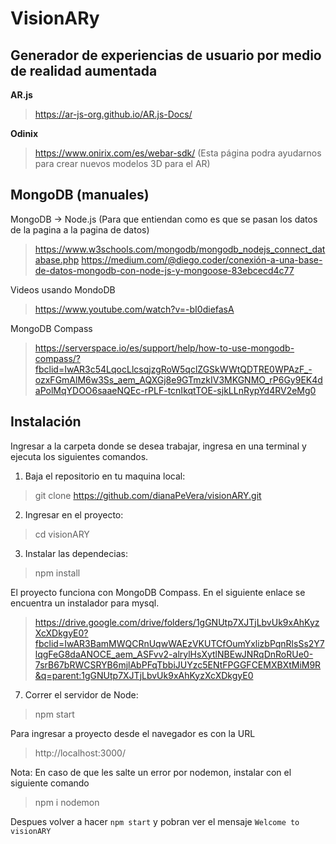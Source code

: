 # VisionARy
## Generador de experiencias de usuario por medio de realidad aumentada
**AR.js**
> https://ar-js-org.github.io/AR.js-Docs/

**Odinix**
> https://www.onirix.com/es/webar-sdk/ (Esta página podra ayudarnos para crear nuevos modelos 3D para el AR)

## MongoDB (manuales)

MongoDB -> Node.js (Para que entiendan como es que se pasan los datos de la pagina a la pagina de datos)
> https://www.w3schools.com/mongodb/mongodb_nodejs_connect_database.php
> https://medium.com/@diego.coder/conexión-a-una-base-de-datos-mongodb-con-node-js-y-mongoose-83ebcecd4c77

Videos usando MondoDB
> https://www.youtube.com/watch?v=-bI0diefasA

MongoDB Compass
> https://serverspace.io/es/support/help/how-to-use-mongodb-compass/?fbclid=IwAR3c54LqocLlcsqjzgRoW5qclZGSkWWtQDTRE0WPAzF_-ozxFGmAlM6w3Ss_aem_AQXGj8e9GTmzkIV3MKGNMO_rP6Gy9EK4daPolMqYDOO6saaeNQEc-rPLF-tcnIkqtTOE-sjkLLnRypYd4RV2eMg0

## Instalación

Ingresar a la carpeta donde se desea trabajar, ingresa en una terminal y ejecuta los siguientes comandos.

1. Baja el repositorio en tu maquina local:
> git clone https://github.com/dianaPeVera/visionARY.git

2. Ingresar en el proyecto:
> cd visionARY

3. Instalar las dependecias:
> npm install

El proyecto funciona con MongoDB Compass. En el siguiente enlace se encuentra un instalador para mysql.
> https://drive.google.com/drive/folders/1gGNUtp7XJTjLbvUk9xAhKyzXcXDkgyE0?fbclid=IwAR3BamMWQCRnUqwWAEzVKUTCfOumYxlizbPqnRlsSs2Y7lqgFeG8daANOCE_aem_ASFvv2-alrylHsXytlNBEwJNRqDnRoRUe0-7srB67bRWCSRYB6mjlAbPFqTbbiJUYzc5ENtFPGGFCEMXBXtMiM9R&q=parent:1gGNUtp7XJTjLbvUk9xAhKyzXcXDkgyE0


7. Correr el servidor de Node:
> npm start

Para ingresar a proyecto desde el navegador es con la URL
> http://localhost:3000/


Nota: En caso de que les salte un error por nodemon, instalar con el siguiente comando
> npm i nodemon

Despues volver a hacer `npm start` y pobran ver el mensaje `Welcome to visionARY`

